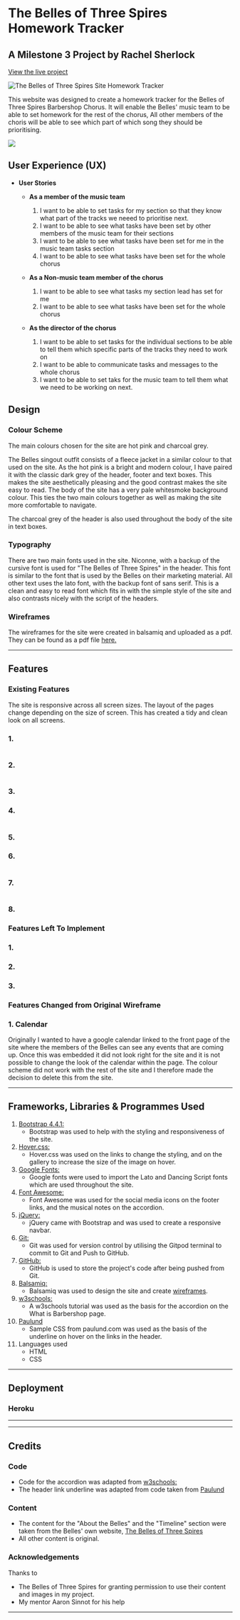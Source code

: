 # The Belles of Three Spires Homework Tracker
## A Milestone 3 Project by Rachel Sherlock

[View the live project](http://belles-task-manager.herokuapp.com/login)

![The Belles of Three Spires Site Homework Tracker]()

This website was designed to create a homework tracker for the Belles of Three Spires Barbershop Chorus. It will enable the Belles' music team to be able to 
set homework for the rest of the chorus, All other members of the choris will be able to see which part of which song they should be prioritising.

![](/documentation/am-i-responsive-belles.PNG)

## User Experience (UX)

* **User Stories** 
    * **As a member of the music team**
        1. I want to be able to set tasks for my section so that they know what part of the tracks we neeed to prioritise next.
        2. I want to be able to see what tasks have been set by other members of the music team for their sections
        3. I want to be able to see what tasks have been set for me in the music team tasks section
        4. I want to be able to see what tasks have been set for the whole chorus

    * **As a Non-music team member of the chorus**
        1. I want to be able to see what tasks my section lead has set for me
        2. I want to be able to see what tasks have been set for the whole chorus
    
    * **As the director of the chorus**
        1. I want to be able to set tasks for the individual sections to be able to tell them which specific parts of the tracks they need to work on
        2. I want to be able to communicate tasks and messages to the whole chorus 
        3. I want to be able to set taks for the music team to tell them what we need to be working on next.

## Design

### Colour Scheme

The main colours chosen for the site are hot pink and charcoal grey.

The Belles singout outfit consists of a fleece jacket in a similar colour to that used on the site. As the hot pink
is a bright and modern colour, I have paired it with the classic dark grey of the header, footer and text boxes. This makes the site 
aesthetically pleasing and the good contrast makes the site easy to read. The body of the site has a very pale whitesmoke background colour. This ties the two main colours together
as well as making the site more comfortable to navigate.   

The charcoal grey of the header is also used throughout the body of the site in text boxes. 

### Typography

There are two main fonts used in the site. Niconne, with a backup of the cursive font is used for "The Belles of 
Three Spires" in the header. This font is similar to the font that is used by the Belles on their marketing 
material. All other text uses the lato font, with the backup font of sans serif. This is a clean and easy to read font 
which fits in with the simple style of the site and also contrasts nicely with the script of the headers.


### Wireframes

The wireframes for the site were created in balsamiq and uploaded as a pdf. They can be found as a pdf file [here.](./documentation/Homework-Tracker-Wireframe-pdf.pdf)

---

## Features

### Existing Features

The site is responsive across all screen sizes. The layout of the pages change depending on the size of screen. This has created a tidy and clean look on all screens.

### 1. 



![]()

### 2.



![]()

### 3.



### 4.



![]()

### 5.



### 6.



![]()

### 7.



![]()

### 8.



### Features Left To Implement

### 1. 



### 2. 




### 3. 


### Features Changed from Original Wireframe

### 1. Calendar
Originally I wanted to have a google calendar linked to the front page of the site where the members of the Belles can see any events that are coming up. Once this was embedded it did not look right for the site
and it is not possible to change the look of the calendar within the page. The colour scheme did not work with the rest of the site and I therefore made the decision to delete this from the site. 

---

## Frameworks, Libraries & Programmes Used

1. [Bootstrap 4.4.1:](https://getbootstrap.com/docs/4.4/getting-started/introduction/) 
    * Bootstrap was used to help with the styling and responsiveness of the site.
2. [Hover.css:](https://ianlunn.github.io/Hover/) 
    * Hover.css was used on the links to change the styling, and on the gallery to increase the size of the image on hover.
3. [Google Fonts:](https://fonts.google.com/) 
    * Google fonts were used to import the Lato and Dancing Script fonts which are used throughout the site.
4. [Font Awesome:](https://fontawesome.com/) 
    * Font Awesome was used for the social media icons on the footer links, and the musical notes on the accordion.
5. [jQuery:](https://jquery.com/) 
    * jQuery came with Bootstrap and was used to create a responsive navbar.
6. [Git:](https://git-scm.com/) 
    * Git was used for version control by utilising the Gitpod terminal to commit to Git and Push to GitHub.
7. [GitHub:](https://github.com/) 
    * GitHub is used to store the project's code after being pushed from Git.
8. [Balsamiq:](https://balsamiq.com/) 
    * Balsamiq was used to design the site and create [wireframes](documentation/belles-wireframes.pdf).
9. [w3schools:](https://www.w3schools.com/)
    * A w3schools tutorial was used as the basis for the accordion on the What is Barbershop page.
10. [Paulund](https://paulund.co.uk/css-animation-link-underline)
    * Sample CSS from paulund.com was used as the basis of the underline on hover on the links in the header. 
11. Languages used
    * HTML
    * CSS

---



## Deployment

### Heroku

** **



---

## Credits

### Code

* Code for the accordion was adapted from [w3schools:](https://www.w3schools.com/)
* The header link underline was adapted from code taken from [Paulund](https://paulund.co.uk/css-animation-link-underline)

### Content

* The content for the "About the Belles" and the "Timeline" section were taken from the Belles' own website, 
[The Belles of Three Spires](www.thebelles.org.uk)
* All other content is original.

### Acknowledgements

Thanks to 
* The Belles of Three Spires for granting permission to use their content and images in my project.
* My mentor Aaron Sinnot for his help

---
